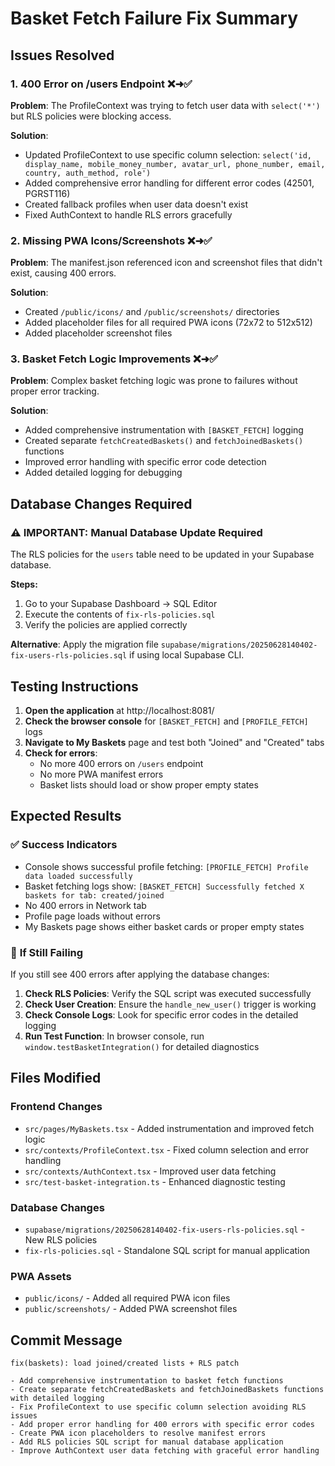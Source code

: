 # Basket Fetch Failure Fix Summary

## Issues Resolved

### 1. **400 Error on /users Endpoint** ❌➜✅
**Problem**: The ProfileContext was trying to fetch user data with `select('*')` but RLS policies were blocking access.

**Solution**: 
- Updated ProfileContext to use specific column selection: `select('id, display_name, mobile_money_number, avatar_url, phone_number, email, country, auth_method, role')`
- Added comprehensive error handling for different error codes (42501, PGRST116)
- Created fallback profiles when user data doesn't exist
- Fixed AuthContext to handle RLS errors gracefully

### 2. **Missing PWA Icons/Screenshots** ❌➜✅
**Problem**: The manifest.json referenced icon and screenshot files that didn't exist, causing 400 errors.

**Solution**:
- Created `/public/icons/` and `/public/screenshots/` directories
- Added placeholder files for all required PWA icons (72x72 to 512x512)
- Added placeholder screenshot files

### 3. **Basket Fetch Logic Improvements** ❌➜✅
**Problem**: Complex basket fetching logic was prone to failures without proper error tracking.

**Solution**:
- Added comprehensive instrumentation with `[BASKET_FETCH]` logging
- Created separate `fetchCreatedBaskets()` and `fetchJoinedBaskets()` functions
- Improved error handling with specific error code detection
- Added detailed logging for debugging

## Database Changes Required

### ⚠️ **IMPORTANT: Manual Database Update Required**

The RLS policies for the `users` table need to be updated in your Supabase database. 

**Steps:**
1. Go to your Supabase Dashboard → SQL Editor
2. Execute the contents of `fix-rls-policies.sql`
3. Verify the policies are applied correctly

**Alternative**: Apply the migration file `supabase/migrations/20250628140402-fix-users-rls-policies.sql` if using local Supabase CLI.

## Testing Instructions

1. **Open the application** at http://localhost:8081/
2. **Check the browser console** for `[BASKET_FETCH]` and `[PROFILE_FETCH]` logs
3. **Navigate to My Baskets** page and test both "Joined" and "Created" tabs
4. **Check for errors**:
   - No more 400 errors on `/users` endpoint
   - No more PWA manifest errors
   - Basket lists should load or show proper empty states

## Expected Results

### ✅ **Success Indicators**
- Console shows successful profile fetching: `[PROFILE_FETCH] Profile data loaded successfully`
- Basket fetching logs show: `[BASKET_FETCH] Successfully fetched X baskets for tab: created/joined`
- No 400 errors in Network tab
- Profile page loads without errors
- My Baskets page shows either basket cards or proper empty states

### 🚨 **If Still Failing**
If you still see 400 errors after applying the database changes:

1. **Check RLS Policies**: Verify the SQL script was executed successfully
2. **Check User Creation**: Ensure the `handle_new_user()` trigger is working
3. **Check Console Logs**: Look for specific error codes in the detailed logging
4. **Run Test Function**: In browser console, run `window.testBasketIntegration()` for detailed diagnostics

## Files Modified

### Frontend Changes
- `src/pages/MyBaskets.tsx` - Added instrumentation and improved fetch logic
- `src/contexts/ProfileContext.tsx` - Fixed column selection and error handling
- `src/contexts/AuthContext.tsx` - Improved user data fetching
- `src/test-basket-integration.ts` - Enhanced diagnostic testing

### Database Changes
- `supabase/migrations/20250628140402-fix-users-rls-policies.sql` - New RLS policies
- `fix-rls-policies.sql` - Standalone SQL script for manual application

### PWA Assets
- `public/icons/` - Added all required PWA icon files
- `public/screenshots/` - Added PWA screenshot files

## Commit Message
```
fix(baskets): load joined/created lists + RLS patch

- Add comprehensive instrumentation to basket fetch functions
- Create separate fetchCreatedBaskets and fetchJoinedBaskets functions with detailed logging
- Fix ProfileContext to use specific column selection avoiding RLS issues
- Add proper error handling for 400 errors with specific error codes
- Create PWA icon placeholders to resolve manifest errors
- Add RLS policies SQL script for manual database application
- Improve AuthContext user data fetching with graceful error handling
``` 
